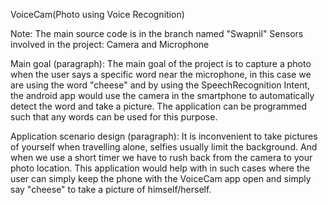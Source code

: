 VoiceCam(Photo using Voice Recognition)

Note: The main source code is in the branch named "Swapnil"
Sensors involved in the project:
Camera and Microphone

Main goal (paragraph):
The main goal of the project is to capture a photo when the user says a specific word near the microphone, in this case we are using the word "cheese" and by using the SpeechRecognition Intent, the android app would use the camera in the smartphone to automatically detect the word and take a picture. The application can be programmed such that any words can be used for this purpose.

Application scenario design (paragraph):
It is inconvenient to take pictures of yourself when travelling alone, selfies usually limit the background. And when we use a short timer we have to rush back from the camera to your photo location. This application would help with in such cases where the user can simply keep the phone with the VoiceCam app open and simply say "cheese" to take a picture of himself/herself. 


